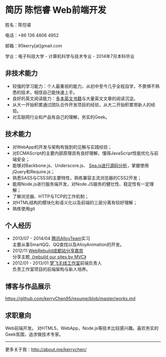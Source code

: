 # 简历 陈恺睿 Web前端开发

姓名：陈恺睿

电话：+86 136 4806 4952

邮箱：95kerry[at]gmail.com

学业：电子科技大学 - 计算机科学与技术专业 - 2014年7月本科毕业

## 非技术能力

- 较强的学习能力：个人最重视的能力，从初中至今几乎全程自学，不畏惧不熟悉的技术，相信自己能快速上手。
- 良好的英文阅读能力：[多本英文书籍](http://book.douban.com/people/kerrychen95/collect)与大量英文文章的阅读沉淀。
- 从大一开始积累通过团队合作开发项目的经验，从大二开始积累带新人的经验。
- 对互联网行业和产品有自己的理解，务实的Geek。

## 技术能力

- 对WebApp的开发与架构有独到的见解与实践经验；
- 对ECMAScript的主要内部原理具有良好理解，懂得JavaScript性能优化与前端安全；
- 能够对Backbone.js、Underscore.js、 [Sea.js进行源码分析](https://github.com/kerryChen95/blog/issues/6)，掌握使用jQuery和Require.js；
- 熟悉SASS与CSS3的主要特性，熟练兼容主流浏览器的CSS2开发；
- 能用Node.js进行服务端开发，对Node.JS服务的健壮性、稳定性有一定理解；
- 了解浏览器、HTTP与TCP的工作机制；
- 对HTML结构的模块化和语义化以及前端的三层分离有较好理解；
- 熟练使用git

## 个人经历

- 2013/07 - 2014/04 [腾讯AlloyTeam](http://www.alloyteam.com/)实习  
主要从事SmartQQ、QQ查找以及AlloyAnimation的开发。
- 2012/11 [WebRebuild成都站分享嘉宾](http://webrebuild.org/chengdu/)  
分享主题[《rebuild our sites by MVC》](https://github.com/kerryChen95/rebuild-our-sites-by-MVC)
- 2012/01 - 2013/01 [梦飞无线工作室](http://new.dreamfly.org/)前端负责人  
负责工作室项目的前端架构与新人培养。

## 博客与作品展示

https://github.com/kerryChen95/resume/blob/master/works.md

## 求职意向

Web前端开发。 
对HTML5，WebApp，Node.js等技术比较感兴趣。喜欢务实的Geek氛围，追求做技术专家。

---

更多关于我：http://about.me/kerrychen/
